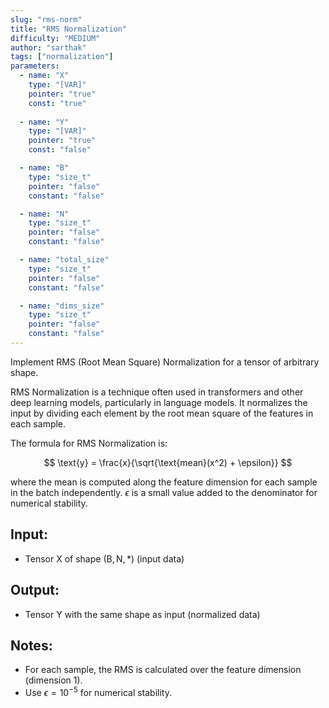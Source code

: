 ```yaml
---
slug: "rms-norm"
title: "RMS Normalization"
difficulty: "MEDIUM"
author: "sarthak"
tags: ["normalization"]
parameters:
  - name: "X"
    type: "[VAR]"
    pointer: "true"
    const: "true"
  
  - name: "Y"
    type: "[VAR]"
    pointer: "true"
    const: "false"

  - name: "B"
    type: "size_t"
    pointer: "false"
    constant: "false"

  - name: "N"
    type: "size_t"
    pointer: "false"
    constant: "false"

  - name: "total_size"
    type: "size_t"
    pointer: "false"
    constant: "false"

  - name: "dims_size"
    type: "size_t"
    pointer: "false"
    constant: "false"
---
```


Implement RMS (Root Mean Square) Normalization for a tensor of arbitrary shape.

RMS Normalization is a technique often used in transformers and other deep learning models, particularly in language models. It normalizes the input by dividing each element by the root mean square of the features in each sample.

The formula for RMS Normalization is:

$$
\text{y} = \frac{x}{\sqrt{\text{mean}(x^2) + \epsilon}}
$$

where the mean is computed along the feature dimension for each sample in the batch independently. $\epsilon$ is a small value added to the denominator for numerical stability.

## Input:
- Tensor $\text{X}$ of shape $(\text{B}, \text{N}, *)$ (input data)

## Output:
- Tensor $\text{Y}$ with the same shape as input (normalized data)

## Notes:
- For each sample, the RMS is calculated over the feature dimension (dimension 1).
- Use $\epsilon = 10^{-5}$ for numerical stability.
